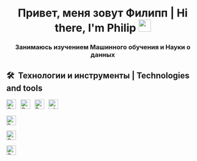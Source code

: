 <h1 align="center">Привет, меня зовут Филипп | Hi there, I'm Philip
<img src="https://github.com/blackcater/blackcater/raw/main/images/Hi.gif" height="32"/></h1>
<h3 align="center">Занимаюсь изучением Машинного обучения и Науки о данных</h3>

## 🛠  Технологии и инструменты | Technologies and tools

<a name="learning-now"></a>

<img src="https://img.shields.io/badge/C++-282C34?logo=c%2B%2B&logoColor=00599C" alt="C++ logo" title="C++" height="25" />
&nbsp;
<img src="https://img.shields.io/badge/C-282C34?logo=c&logoColor=A8B9CC" alt="C logo" title="C" height="25" />
&nbsp;
<img src="https://img.shields.io/badge/Python-282C34?logo=python&logoColor=3776AB" alt="Python logo" title="Python" height="25" />
&nbsp;
<img src="https://img.shields.io/badge/git-282C34?logo=git&logoColor=F05032" alt="git logo" title="git" height="25" />
&nbsp;

<!-- Python + библиотеки и OOP -->
<img src="https://img.shields.io/badge/Python-NumPy%2C%20Pandas%2C%20OOP-blue?logo=python&logoColor=white" 
     alt="Python + NumPy, Pandas, OOP" height="25" />

<!-- C++ + STL и ООП -->
<img src="https://img.shields.io/badge/C%2B%2B-STL%2C%20OOP%2C%20Boost-lightgrey?logo=c%2B%2B&logoColor=00599C" 
     alt="C++ + STL, OOP, Boost" height="25" />

<!-- C + указатели, многопоточность -->
<img src="https://img.shields.io/badge/C-Pointers%2C%20Threads%2C%20Embedded-lightgrey?logo=c&logoColor=A8B9CC" 
     alt="C + Pointers, Threads, Embedded" height="25" />


